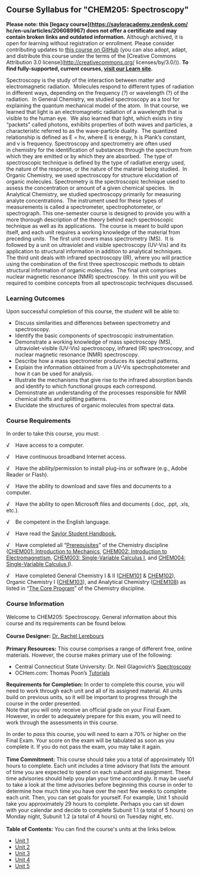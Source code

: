 Course Syllabus for "CHEM205: Spectroscopy"
-------------------------------------------

**Please note: this [legacy course](https://sayloracademy.zendesk.com/
hc/en-us/articles/206089967) does not offer a certificate and may contain 
broken links and outdated information.** Although archived, it is open 
for learning without registration or enrollment. Please consider contributing 
updates to [this course on GitHub](https://github.com/saylordotorg/course_bio205) 
(you can also adopt, adapt, and distribute this course under the terms of 
the [Creative Commons Attribution 3.0 license](http://creativecommons.org/
licenses/by/3.0/)). **To find fully-supported, current courses, [visit our 
Learn site](https://learn.saylor.org).**

Spectroscopy is the study of the interaction between matter and
electromagnetic radiation.  Molecules respond to different types of
radiation in different ways, depending on the frequency (*?*) or
wavelength (?) of the radiation.  In General Chemistry, we studied
spectroscopy as a tool for explaining the quantum mechanical model of
the atom.  In that course, we learned that light is an electromagnetic
radiation of a wavelength that is visible to the human eye.  We also
learned that light, which exists in tiny “packets” called photons,
exhibits properties of both waves and particles, a characteristic
referred to as the wave-particle duality.  The quantized relationship is
defined as E = hv, where E is energy, h is Plank’s constant, and v is
frequency. Spectroscopy and spectrometry are often used in chemistry for
the identification of substances through the spectrum from which they
are emitted or by which they are absorbed.  The type of spectroscopic
technique is defined by the type of radiative energy used, the nature of
the response, or the nature of the material being studied.  In Organic
Chemistry, we used spectroscopy for structure elucidation of organic
molecules. Spectrometry is the spectroscopic technique used to assess
the concentration or amount of a given chemical species.  In Analytical
Chemistry, we studied spectroscopy primarily for measuring analyte
concentrations.  The instrument used for these types of measurements is
called a spectrometer, spectrophotometer, or spectrograph. This
one-semester course is designed to provide you with a more thorough
description of the theory behind each spectroscopic technique as well as
its applications.  The course is meant to build upon itself, and each
unit requires a working knowledge of the material from preceding units. 
The first unit covers mass spectrometry (MS).  It is followed by a unit
on ultraviolet and visible spectroscopy (UV-Vis) and its application to
structural information in addition to analytical techniques.  The third
unit deals with infrared spectroscopy (IR), where you will practice
using the combination of the first three spectroscopic methods to obtain
structural information of organic molecules.  The final unit comprises
nuclear magnetic resonance (NMR) spectroscopy.  In this unit you will be
required to combine concepts from all spectroscopic techniques
discussed.

### Learning Outcomes

Upon successful completion of this course, the student will be able
to:  
  

-   Discuss similarities and differences between spectrometry and
    spectroscopy.
-   Identify the basic components of spectroscopic instrumentation.
-   Demonstrate a working knowledge of mass spectroscopy (MS),
    ultraviolet-visible (UV-Vis) spectroscopy, infrared (IR)
    spectroscopy, and nuclear magnetic resonance (NMR) spectroscopy.
-   Describe how a mass spectrometer produces its spectral patterns.
-   Explain the information obtained from a UV-Vis spectrophotometer and
    how it can be used for analysis.
-   Illustrate the mechanisms that give rise to the infrared absorption
    bands and identify to which functional groups each correspond.
-   Demonstrate an understanding of the processes responsible for NMR
    chemical shifts and splitting patterns.
-   Elucidate the structures of organic molecules from spectral data. 

### Course Requirements

In order to take this course, you must:  
  
 √    Have access to a computer.  
  
 √    Have continuous broadband Internet access.  
  
 √    Have the ability/permission to install plug-ins or software (e.g.,
Adobe Reader or Flash).  
  
 √    Have the ability to download and save files and documents to a
computer.  
  
 √    Have the ability to open Microsoft files and documents (.doc,
.ppt, .xls, etc.).  
  
 √    Be competent in the English language.  
  
 √    Have read the [Saylor Student
Handbook.](http://www.saylor.org/site/wp-content/uploads/2012/05/Saylor-StudentHandbook.pdf)  
  
 √    Have completed all
“[Prerequisites](http://www.saylor.org/majors/chemistry)” of the
Chemistry discipline ([CHEM001: Introduction to
Mechanics,](http://www.saylor.org/courses/chem001/) [CHEM002:
Introduction to
Electromagnetism](http://www.saylor.org/courses/chem002/), [CHEM003:
Single-Variable Calculus I](http://www.saylor.org/courses/chem003/), and
[CHEM004: Single-Variable Calculus
I](http://www.saylor.org/courses/chem004/)).  
  
 √    Have completed General Chemistry I & II
([CHEM101](http://www.saylor.org/courses/chem101/) &
[CHEM102](http://www.saylor.org/courses/chem102/)), Organic Chemistry I
([CHEM103](http://www.saylor.org/courses/chem103/)), and Analytical
Chemistry ([CHEM108](http://www.saylor.org/courses/chem108/)) as listed
in “[The Core Program](http://www.saylor.org/majors/chemistry)” of the
Chemistry discipline. 

### Course Information

Welcome to CHEM205: Spectroscopy. General information about this course
and its requirements can be found below.  
    
 **Course Designer:** [Dr. Rachel
Lerebours](http://www.saylor.org/faculty-h-n/#DrRachelLerebours)  
    
 **Primary Resources:** This course comprises a range of different free,
online materials. However, the course makes primary use of the
following:  

-   Central Connecticut State University: Dr. Neil Glagovich’s
    [Spectroscopy](http://www.chemistry.ccsu.edu/glagovich/teaching/316/index.html)
-   OCHem.com: Thomas Poon’s
    [Tutorials](http://ochem.jsd.claremont.edu/tutorials.htm)

**Requirements for Completion:** In order to complete this course, you
will need to work through each unit and all of its assigned material.
All units build on previous units, so it will be important to progress
through the course in the order presented.  
 Note that you will only receive an official grade on your Final Exam.
However, in order to adequately prepare for this exam, you will need to
work through the assessments in this course.   
  
 In order to *pass* this course, you will need to earn a 70% or higher
on the Final Exam. Your score on the exam will be tabulated as soon as
you complete it. If you do not pass the exam, you may take it again.   
    
 **Time Commitment:** This course should take you a total of
approximately 101 hours to complete. Each unit includes a time advisory
that lists the amount of time you are expected to spend on each subunit
and assignment. These time advisories should help you plan your time
accordingly. It may be useful to take a look at the time advisories
before beginning this course in order to determine how much time you
have over the next few weeks to complete each unit. Then, you can set
goals for yourself. For example, Unit 1 should take you approximately 29
hours to complete. Perhaps you can sit down with your calendar and
decide to complete Subunit 1.1 (a total of 5 hours) on Monday night,
Subunit 1.2 (a total of 4 hours) on Tuesday night, etc.  
    
**Table of Contents:** You can find the course's units at the links below.

- [Unit 1](https://legacy.saylor.org/chem205/Unit01/)
- [Unit 2](https://legacy.saylor.org/chem205/Unit02/)
- [Unit 3](https://legacy.saylor.org/chem205/Unit03/)
- [Unit 4](https://legacy.saylor.org/chem205/Unit04/)
- [Unit 5](https://legacy.saylor.org/chem205/Unit05/)
